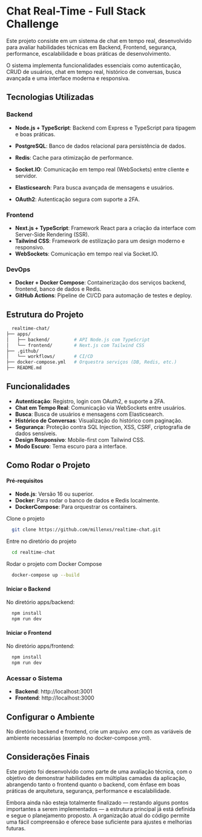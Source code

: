 
# Chat Real-Time - Full Stack Challenge

Este projeto consiste em um sistema de chat em tempo real, desenvolvido para avaliar habilidades técnicas em Backend, Frontend, segurança, performance, escalabilidade e boas práticas de desenvolvimento.

O sistema implementa funcionalidades essenciais como autenticação, CRUD de usuários, chat em tempo real, histórico de conversas, busca avançada e uma interface moderna e responsiva.


## Tecnologias Utilizadas

### Backend
- **Node.js + TypeScript**: Backend com Express e TypeScript para tipagem e boas práticas.

- **PostgreSQL**: Banco de dados relacional para persistência de dados.

- **Redis**: Cache para otimização de performance.
- **Socket.IO**: Comunicação em tempo real (WebSockets) entre cliente e servidor.
- **Elasticsearch**: Para busca avançada de mensagens e usuários.
- **OAuth2**: Autenticação segura com suporte a 2FA.

### Frontend
- **Next.js + TypeScript**: Framework React para a criação da interface com Server-Side Rendering (SSR).
- **Tailwind CSS**: Framework de estilização para um design moderno e responsivo.
- **WebSockets**: Comunicação em tempo real via Socket.IO.

### DevOps
- **Docker + Docker Compose**: Containerização dos serviços backend, frontend, banco de dados e Redis.
- **GitHub Actions**: Pipeline de CI/CD para automação de testes e deploy.


## Estrutura do Projeto


```bash
  realtime-chat/
├── apps/
│   ├── backend/         # API Node.js com TypeScript
│   └── frontend/        # Next.js com Tailwind CSS
├── .github/
│   └── workflows/       # CI/CD
├── docker-compose.yml   # Orquestra serviços (DB, Redis, etc.)
├── README.md
```
    
## Funcionalidades
- **Autenticação**: Registro, login com OAuth2, e suporte a 2FA.
- **Chat em Tempo Real**: Comunicação via WebSockets entre usuários.
- **Busca**: Busca de usuários e mensagens com Elasticsearch.
- **Histórico de Conversas**: Visualização do histórico com paginação.
- **Segurança**: Proteção contra SQL Injection, XSS, CSRF, criptografia de dados sensíveis.
- **Design Responsivo**: Mobile-first com Tailwind CSS.
- **Modo Escuro**: Tema escuro para a interface.




## Como Rodar o Projeto

#### Pré-requisitos

- **Node.js**: Versão 16 ou superior.
- **Docker**: Para rodar o banco de dados e Redis localmente.
- **DockerCompose**: Para orquestrar os containers.

Clone o projeto

```bash
  git clone https://github.com/millenxs/realtime-chat.git

```

Entre no diretório do projeto

```bash
  cd realtime-chat
```

Rodar o projeto com Docker Compose

```bash
  docker-compose up --build
```

#### Iniciar o Backend
No diretório apps/backend:

```bash
  npm install
  npm run dev
```

#### Iniciar o Frontend
No diretório apps/frontend:
```bash
  npm install
  npm run dev
```
### Acessar o Sistema
- **Backend**: http://localhost:3001
- **Frontend**: http://localhost:3000


## Configurar o Ambiente

No diretório backend e frontend, crie um arquivo .env com as variáveis de ambiente necessárias (exemplo no docker-compose.yml).



## Considerações Finais

Este projeto foi desenvolvido como parte de uma avaliação técnica, com o objetivo de demonstrar habilidades em múltiplas camadas da aplicação, abrangendo tanto o frontend quanto o backend, com ênfase em boas práticas de arquitetura, segurança, performance e escalabilidade.

Embora ainda não esteja totalmente finalizado — restando alguns pontos importantes a serem implementados — a estrutura principal já está definida e segue o planejamento proposto. A organização atual do código permite uma fácil compreensão e oferece base suficiente para ajustes e melhorias futuras.

